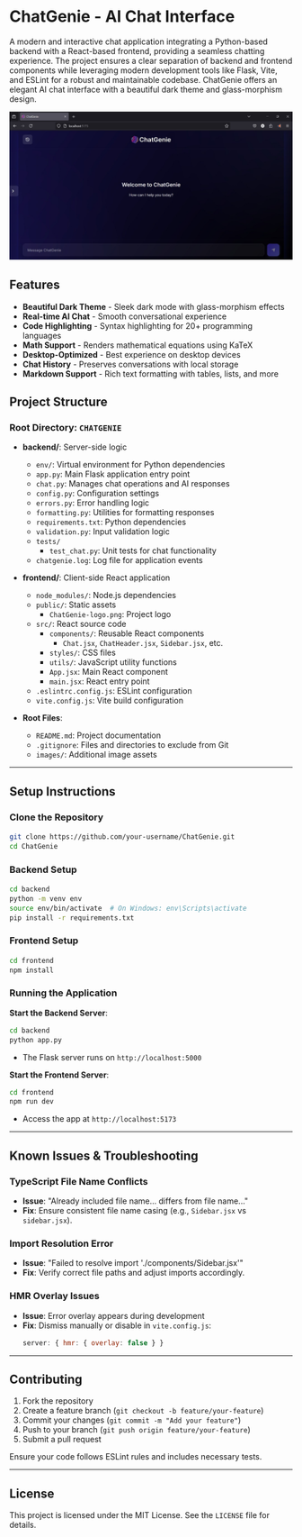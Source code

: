 # ChatGenie - AI Chat Interface

A modern and interactive chat application integrating a Python-based backend with a React-based frontend, providing a seamless chatting experience. The project ensures a clear separation of backend and frontend components while leveraging modern development tools like Flask, Vite, and ESLint for a robust and maintainable codebase. ChatGenie offers an elegant AI chat interface with a beautiful dark theme and glass-morphism design.

![ChatGenie Interface](Images/img1.jpg)

## Features

- **Beautiful Dark Theme** - Sleek dark mode with glass-morphism effects
- **Real-time AI Chat** - Smooth conversational experience
- **Code Highlighting** - Syntax highlighting for 20+ programming languages
- **Math Support** - Renders mathematical equations using KaTeX
- **Desktop-Optimized** - Best experience on desktop devices
- **Chat History** - Preserves conversations with local storage
- **Markdown Support** - Rich text formatting with tables, lists, and more

## Project Structure

### Root Directory: `CHATGENIE`
- **backend/**: Server-side logic
  - `env/`: Virtual environment for Python dependencies
  - `app.py`: Main Flask application entry point
  - `chat.py`: Manages chat operations and AI responses
  - `config.py`: Configuration settings
  - `errors.py`: Error handling logic
  - `formatting.py`: Utilities for formatting responses
  - `requirements.txt`: Python dependencies
  - `validation.py`: Input validation logic
  - `tests/`
    - `test_chat.py`: Unit tests for chat functionality
  - `chatgenie.log`: Log file for application events

- **frontend/**: Client-side React application
  - `node_modules/`: Node.js dependencies
  - `public/`: Static assets
    - `ChatGenie-logo.png`: Project logo
  - `src/`: React source code
    - `components/`: Reusable React components
      - `Chat.jsx`, `ChatHeader.jsx`, `Sidebar.jsx`, etc.
    - `styles/`: CSS files
    - `utils/`: JavaScript utility functions
    - `App.jsx`: Main React component
    - `main.jsx`: React entry point
  - `.eslintrc.config.js`: ESLint configuration
  - `vite.config.js`: Vite build configuration

- **Root Files**:
  - `README.md`: Project documentation
  - `.gitignore`: Files and directories to exclude from Git
  - `images/`: Additional image assets

---

## Setup Instructions

### Clone the Repository
```bash
git clone https://github.com/your-username/ChatGenie.git
cd ChatGenie
```

### Backend Setup
```bash
cd backend
python -m venv env
source env/bin/activate  # On Windows: env\Scripts\activate
pip install -r requirements.txt
```

### Frontend Setup
```bash
cd frontend
npm install
```

### Running the Application

**Start the Backend Server**:
```bash
cd backend
python app.py
```
- The Flask server runs on `http://localhost:5000`

**Start the Frontend Server**:
```bash
cd frontend
npm run dev
```
- Access the app at `http://localhost:5173`

---

## Known Issues & Troubleshooting

### TypeScript File Name Conflicts
- **Issue**: "Already included file name... differs from file name..."
- **Fix**: Ensure consistent file name casing (e.g., `Sidebar.jsx` vs `sidebar.jsx`).

### Import Resolution Error
- **Issue**: "Failed to resolve import './components/Sidebar.jsx'"
- **Fix**: Verify correct file paths and adjust imports accordingly.

### HMR Overlay Issues
- **Issue**: Error overlay appears during development
- **Fix**: Dismiss manually or disable in `vite.config.js`:
  ```js
  server: { hmr: { overlay: false } }
  ```

---

## Contributing

1. Fork the repository
2. Create a feature branch (`git checkout -b feature/your-feature`)
3. Commit your changes (`git commit -m "Add your feature"`)
4. Push to your branch (`git push origin feature/your-feature`)
5. Submit a pull request

Ensure your code follows ESLint rules and includes necessary tests.

---

## License

This project is licensed under the MIT License. See the `LICENSE` file for details.
